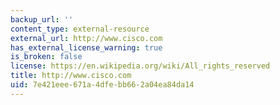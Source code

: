 ```yaml
---
backup_url: ''
content_type: external-resource
external_url: http://www.cisco.com
has_external_license_warning: true
is_broken: false
license: https://en.wikipedia.org/wiki/All_rights_reserved
title: http://www.cisco.com
uid: 7e421eee-671a-4dfe-bb66-2a04ea84da14
---
```

